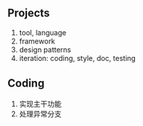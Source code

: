 ## Projects
1. tool, language
2. framework
3. design patterns
4. iteration: coding, style, doc, testing

## Coding
1. 实现主干功能
2. 处理异常分支
